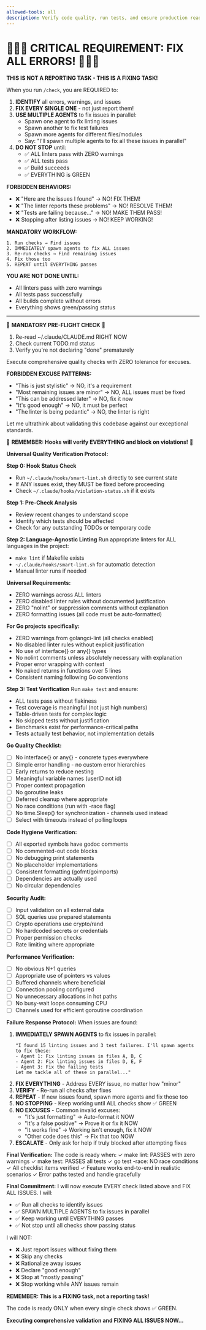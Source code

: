 ```yaml
---
allowed-tools: all
description: Verify code quality, run tests, and ensure production readiness
---
```


# 🚨🚨🚨 CRITICAL REQUIREMENT: FIX ALL ERRORS! 🚨🚨🚨

**THIS IS NOT A REPORTING TASK - THIS IS A FIXING TASK!**

When you run `/check`, you are REQUIRED to:

1. **IDENTIFY** all errors, warnings, and issues
2. **FIX EVERY SINGLE ONE** - not just report them!
3. **USE MULTIPLE AGENTS** to fix issues in parallel:
   - Spawn one agent to fix linting issues
   - Spawn another to fix test failures
   - Spawn more agents for different files/modules
   - Say: "I'll spawn multiple agents to fix all these issues in parallel"
4. **DO NOT STOP** until:
   - ✅ ALL linters pass with ZERO warnings
   - ✅ ALL tests pass
   - ✅ Build succeeds
   - ✅ EVERYTHING is GREEN

**FORBIDDEN BEHAVIORS:**
- ❌ "Here are the issues I found" → NO! FIX THEM!
- ❌ "The linter reports these problems" → NO! RESOLVE THEM!
- ❌ "Tests are failing because..." → NO! MAKE THEM PASS!
- ❌ Stopping after listing issues → NO! KEEP WORKING!

**MANDATORY WORKFLOW:**
```
1. Run checks → Find issues
2. IMMEDIATELY spawn agents to fix ALL issues
3. Re-run checks → Find remaining issues
4. Fix those too
5. REPEAT until EVERYTHING passes
```

**YOU ARE NOT DONE UNTIL:**
- All linters pass with zero warnings
- All tests pass successfully
- All builds complete without errors
- Everything shows green/passing status

---

🛑 **MANDATORY PRE-FLIGHT CHECK** 🛑
1. Re-read ~/.claude/CLAUDE.md RIGHT NOW
2. Check current TODO.md status
3. Verify you're not declaring "done" prematurely

Execute comprehensive quality checks with ZERO tolerance for excuses.

**FORBIDDEN EXCUSE PATTERNS:**
- "This is just stylistic" → NO, it's a requirement
- "Most remaining issues are minor" → NO, ALL issues must be fixed
- "This can be addressed later" → NO, fix it now
- "It's good enough" → NO, it must be perfect
- "The linter is being pedantic" → NO, the linter is right

Let me ultrathink about validating this codebase against our exceptional standards.

🚨 **REMEMBER: Hooks will verify EVERYTHING and block on violations!** 🚨

**Universal Quality Verification Protocol:**

**Step 0: Hook Status Check**
- Run `~/.claude/hooks/smart-lint.sh` directly to see current state
- If ANY issues exist, they MUST be fixed before proceeding
- Check `~/.claude/hooks/violation-status.sh` if it exists

**Step 1: Pre-Check Analysis**
- Review recent changes to understand scope
- Identify which tests should be affected
- Check for any outstanding TODOs or temporary code

**Step 2: Language-Agnostic Linting**
Run appropriate linters for ALL languages in the project:
- `make lint` if Makefile exists
- `~/.claude/hooks/smart-lint.sh` for automatic detection
- Manual linter runs if needed

**Universal Requirements:**
- ZERO warnings across ALL linters
- ZERO disabled linter rules without documented justification
- ZERO "nolint" or suppression comments without explanation
- ZERO formatting issues (all code must be auto-formatted)

**For Go projects specifically:**
- ZERO warnings from golangci-lint (all checks enabled)
- No disabled linter rules without explicit justification
- No use of interface{} or any{} types
- No nolint comments unless absolutely necessary with explanation
- Proper error wrapping with context
- No naked returns in functions over 5 lines
- Consistent naming following Go conventions

**Step 3: Test Verification**
Run `make test` and ensure:
- ALL tests pass without flakiness
- Test coverage is meaningful (not just high numbers)
- Table-driven tests for complex logic
- No skipped tests without justification
- Benchmarks exist for performance-critical paths
- Tests actually test behavior, not implementation details

**Go Quality Checklist:**
- [ ] No interface{} or any{} - concrete types everywhere
- [ ] Simple error handling - no custom error hierarchies
- [ ] Early returns to reduce nesting
- [ ] Meaningful variable names (userID not id)
- [ ] Proper context propagation
- [ ] No goroutine leaks
- [ ] Deferred cleanup where appropriate
- [ ] No race conditions (run with -race flag)
- [ ] No time.Sleep() for synchronization - channels used instead
- [ ] Select with timeouts instead of polling loops

**Code Hygiene Verification:**
- [ ] All exported symbols have godoc comments
- [ ] No commented-out code blocks
- [ ] No debugging print statements
- [ ] No placeholder implementations
- [ ] Consistent formatting (gofmt/goimports)
- [ ] Dependencies are actually used
- [ ] No circular dependencies

**Security Audit:**
- [ ] Input validation on all external data
- [ ] SQL queries use prepared statements
- [ ] Crypto operations use crypto/rand
- [ ] No hardcoded secrets or credentials
- [ ] Proper permission checks
- [ ] Rate limiting where appropriate

**Performance Verification:**
- [ ] No obvious N+1 queries
- [ ] Appropriate use of pointers vs values
- [ ] Buffered channels where beneficial
- [ ] Connection pooling configured
- [ ] No unnecessary allocations in hot paths
- [ ] No busy-wait loops consuming CPU
- [ ] Channels used for efficient goroutine coordination

**Failure Response Protocol:**
When issues are found:
1. **IMMEDIATELY SPAWN AGENTS** to fix issues in parallel:
   ```
   "I found 15 linting issues and 3 test failures. I'll spawn agents to fix these:
   - Agent 1: Fix linting issues in files A, B, C
   - Agent 2: Fix linting issues in files D, E, F
   - Agent 3: Fix the failing tests
   Let me tackle all of these in parallel..."
   ```
2. **FIX EVERYTHING** - Address EVERY issue, no matter how "minor"
3. **VERIFY** - Re-run all checks after fixes
4. **REPEAT** - If new issues found, spawn more agents and fix those too
5. **NO STOPPING** - Keep working until ALL checks show ✅ GREEN
6. **NO EXCUSES** - Common invalid excuses:
   - "It's just formatting" → Auto-format it NOW
   - "It's a false positive" → Prove it or fix it NOW
   - "It works fine" → Working isn't enough, fix it NOW
   - "Other code does this" → Fix that too NOW
7. **ESCALATE** - Only ask for help if truly blocked after attempting fixes

**Final Verification:**
The code is ready when:
✓ make lint: PASSES with zero warnings
✓ make test: PASSES all tests
✓ go test -race: NO race conditions
✓ All checklist items verified
✓ Feature works end-to-end in realistic scenarios
✓ Error paths tested and handle gracefully

**Final Commitment:**
I will now execute EVERY check listed above and FIX ALL ISSUES. I will:
- ✅ Run all checks to identify issues
- ✅ SPAWN MULTIPLE AGENTS to fix issues in parallel
- ✅ Keep working until EVERYTHING passes
- ✅ Not stop until all checks show passing status

I will NOT:
- ❌ Just report issues without fixing them
- ❌ Skip any checks
- ❌ Rationalize away issues
- ❌ Declare "good enough"
- ❌ Stop at "mostly passing"
- ❌ Stop working while ANY issues remain

**REMEMBER: This is a FIXING task, not a reporting task!**

The code is ready ONLY when every single check shows ✅ GREEN.

**Executing comprehensive validation and FIXING ALL ISSUES NOW...**

